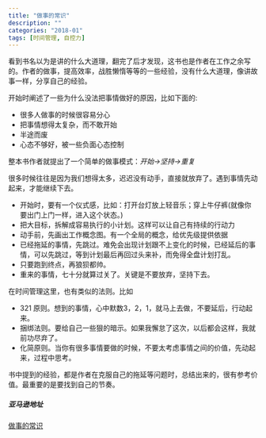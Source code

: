 ```yaml
---
title: "做事的常识"
description: ""
categories: "2018-01"
tags: [时间管理, 自控力]
---
```


看到书名以为是讲的什么大道理，翻完了后才发现，这书也是作者在工作之余写的。作者的做事，提高效率，战胜懒惰等等的一些经验，没有什么大道理，像讲故事一样，分享自己的经验。

开始时阐述了一些为什么没法把事情做好的原因，比如下面的:
* 很多人做事的时候很容易分心
* 把事情想得太复杂，而不敢开始
* 半途而废
* 心态不够好，被一些负面心态控制

整本书作者就提出了一个简单的做事模式：*开始->坚持->重复*

很多时候往往是因为我们想得太多，迟迟没有动手，直接就放弃了。遇到事情先动起来，才能继续下去。

* 开始时，要有一个仪式感，比如：打开台灯放上轻音乐；穿上牛仔裤(就像你要出门上门一样，进入这个状态。)
* 把大目标，拆解成容易执行的小计划。这样可以让自己有持续的行动力
* 动手前，先画出工作概念图。有一个全局的概念，给优先级提供依据
* 已经拖延的事情，先跳过。难免会出现计划跟不上变化的时候，已经延后的事情，可以先跳过，等到计划最后再回过头来补，而免得全盘计划打乱。
* 只要跑到终点，再狼狈都帅。
* 重来的事情，七十分就算过关了。关键是不要放弃，坚持下去。

在时间管理这里，也有类似的法则。比如

* 321 原则。想到的事情，心中默数3，2，1，就马上去做，不要延后，行动起来。
* 捆绑法则。要给自己一些狠的暗示。如果我懈怠了这次，以后都会这样，我就前功尽弃了。
* 化简原则。当你有很多事情要做的时候，不要太考虑事情之间的价值，先动起来，过程中思考。

书中提到的经验，都是作者在克服自己的拖延等问题时，总结出来的，很有参考价值。最重要的是要找到自己的节奏。

##### 亚马逊地址

[做事的常识](https://www.amazon.cn/dp/B0146DRM5C/ref=sr_1_1?ie=UTF8&qid=1516635170&sr=8-1&keywords=%E5%81%9A%E4%BA%8B%E7%9A%84%E5%B8%B8%E8%AF%86)


